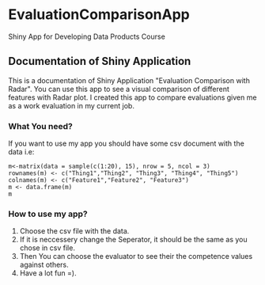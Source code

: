 # EvaluationComparisonApp
Shiny App for Developing Data Products Course

## Documentation of Shiny Application

This is a documentation of Shiny Application "Evaluation Comparison with Radar". You can use this app to see a visual comparison of different features with Radar plot. I created this app to compare evaluations given me as a work evaluation in my current job. 

### What You need?

If you want to use my app you should have some csv document with the data i.e:
```{r, echo=FALSE}
m<-matrix(data = sample(c(1:20), 15), nrow = 5, ncol = 3)
rownames(m) <- c("Thing1","Thing2", "Thing3", "Thing4", "Thing5")
colnames(m) <- c("Feature1","Feature2", "Feature3")
m <- data.frame(m)
m
```


### How to use my app?
1. Choose the csv file with the data.
2. If it is neccessery change the Seperator, it should be the same as you chose in csv file.
3. Then You can choose the evaluator to see their the competence values against others.
4. Have a lot fun =).

